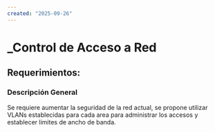 ```yaml
---
created: "2025-09-26"
---
```


# _Control de Acceso a Red
## Requerimientos:
### Descripción General
Se requiere aumentar la seguridad de la red actual, se propone utilizar VLANs establecidas para cada area para administrar los accesos y establecer limites de ancho de banda. 

